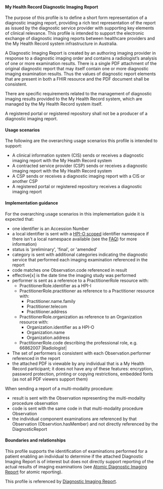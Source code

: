 #### My Health Record Diagnostic Imaging Report
The purpose of this profile is to define a short form representation of a diagnostic imaging report, providing a rich text representation of the report as issued by the diagnostic service provider with supporting key elements of clinical relevance. This profile is intended to support the electronic exchange of diagnostic imaging reports between healthcare providers and the My Health Record system infrastructure in Australia.

A Diagnostic Imaging Report is created by an authoring imaging provider in response to a diagnostic imaging order and contains a radiologist’s analysis of one or more examination results. There is a single PDF attachment of the original diagnostic report that may itself contain one or more diagnostic imaging examination results. Thus the values of diagnostic report elements that are present in both a FHIR resource and the PDF document shall be consistent.

There are specific requirements related to the management of diagnostic imaging results provided to the My Health Record system, which are managed by the My Health Record system itself.

A registered portal or registered repository shall not be a producer of a diagnostic imaging report.

#### Usage scenarios
The following are the overarching usage scenarios this profile is intended to support:
* A clinical information system (CIS) sends or receives a diagnostic imaging report with the My Health Record system
* A contracted service provider (CSP) sends or receives a diagnostic imaging report with the My Health Record system
* A CSP sends or receives a diagnostic imaging report with a CIS or another CSP
* A registered portal or registered repository receives a diagnostic imaging report

#### Implementation guidance
For the overarching usage scenarios in this implementation guide it is expected that:
<ul>
<li>one identifier is an Accession Number</li>
<li>a local identifier is sent with a <a href="http://ns.electronichealth.net.au/id/hpio-scoped/report/1.0/index.html">HPI-O scoped</a> identifier namespace if there isn't a local namespace available (see the <a href="https://github.com/AuDigitalHealth/ci-fhir-r4/wiki/Frequently-Asked-Questions">FAQ</a>) for more information)</li>
<li>status is 'preliminary', 'final', or 'amended'</li>
<li>category is sent with additional categories indicating the diagnostic service that performed each imaging examination referenced in the report</li>
<li>code matches one Observation.code referenced in result</li>
<li>effective[x] is the date time the imaging study was performed</li>
<li>performer is sent as a reference to a PractitionerRole resource with:
    <ul>
        <li>PractitionerRole.identifier as a HPI-I</li>
        <li>PractitionerRole.practitioner as reference to a Practitioner resource with:
        <ul>
            <li>Practitioner.name.family</li>
            <li>Practitioner.telecom</li>   
            <li>Practitioner.address</li>   
        </ul></li>
        <li>PractitionerRole.organization as reference to an Organization resource with:
        <ul>
            <li>Organization.identifier as a HPI-O</li>
            <li>Organization.name</li>
            <li>Organization.address</li> 
         </ul></li>
        <li>PractitionerRole.code describing the professional role, e.g. 66862007 |Radiologist|</li>
    </ul></li>
<li>The set of performers is consistent with each Observation.performer referenced in the report</li>
<li>the attached PDF is viewable by any individual that is a My Health Record participant; it does not have any of these features: encryption, password protection, printing or copying restrictions, embedded fonts (as not all PDF viewers support them)</li>
</ul>

When sending a report of a multi-modality procedure:
<ul>
<li>result is sent with the Observation representing the multi-modality procedure observation</li>  
<li>code is sent with the same code in that multi-modality procedure Observation</li>  
<li>the individual component examinations are referenced by that Observation (Observtion.hasMember) and not directly referenced by the DiagnosticReport</li>  
</ul>

#### Boundaries and relationships
This profile supports the identification of examinations performed for a patient enabling an individual to determine if the attached Diagnostic Imaging Report is of interest but does not directly support reporting of the actual results of imaging examinations (see [Atomic Diagnostic Imaging Report](StructureDefinition-diagnosticreport-imag-atomic-1.html) for atomic reporting).

This profile is referenced by [Diagnostic Imaging Report](StructureDefinition-composition-imagreport-1.html).
